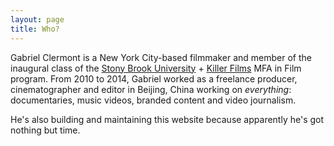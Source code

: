 ```yaml
---
layout: page
title: Who?
---
```


Gabriel Clermont is a New York City-based filmmaker and member of the inaugural class of the [Stony Brook University](http://www.stonybrook.edu/southampton/mfa/film/index.html) + [Killer Films](http://www.killerfilms.com/) MFA in Film program. From 2010 to 2014, Gabriel worked as a freelance producer, cinematographer and editor in Beijing, China working on *everything*: documentaries, music videos, branded content and video journalism.

He's also building and maintaining this website because apparently he's got nothing but time.